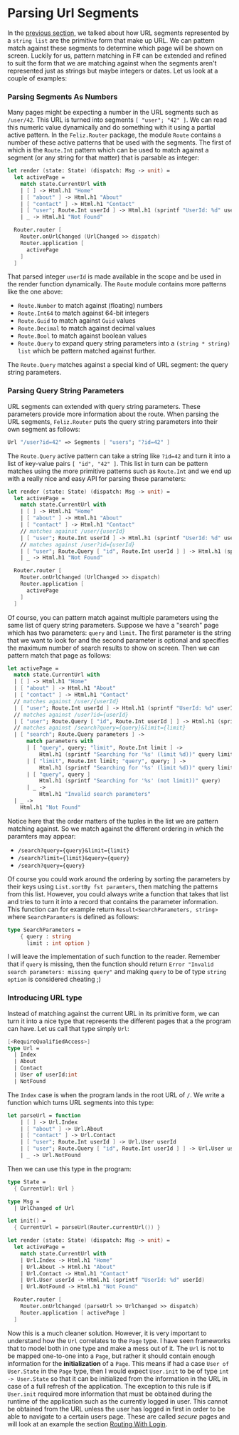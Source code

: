# Parsing Url Segments

In the [previous section](routing), we talked about how URL segments represented by a `string list` are the primitive form that make up URL. We can pattern match against these segments to determine which page will be shown on screen. Luckily for us, pattern matching in F# can be extended and refined to suit the form that we are matching against when the segments aren't represented just as strings but maybe integers or dates. Let us look at a couple of examples:

### Parsing Segments As Numbers

Many pages might be expecting a number in the URL segments such as `/user/42`. This URL is turned into segments `[ "user"; "42" ]`. We can read this numeric value dynamically and do something with it using a partial active pattern. In the `Feliz.Router` package, the module `Route` contains a number of these active patterns that be used with the segments. The first of which is the `Route.Int` pattern which can be used to match against a segment (or any string for that matter) that is parsable as integer:
```fsharp {highlight: [7]}
let render (state: State) (dispatch: Msg -> unit) =
  let activePage =
    match state.CurrentUrl with
    | [ ] -> Html.h1 "Home"
    | [ "about" ] -> Html.h1 "About"
    | [ "contact" ] -> Html.h1 "Contact"
    | [ "user"; Route.Int userId ] -> Html.h1 (sprintf "UserId: %d" userId)
    | _ -> Html.h1 "Not Found"

  Router.router [
    Router.onUrlChanged (UrlChanged >> dispatch)
    Router.application [
      activePage
    ]
  ]
```
That parsed integer `userId` is made available in the scope and be used in the render function dynamically. The `Route` module contains more patterns like the one above:
 - `Route.Number` to match against (floating) numbers
 - `Route.Int64` to match against 64-bit integers
 - `Route.Guid` to match against `Guid` values
 - `Route.Decimal` to match against decimal values
 - `Route.Bool` to match against boolean values
 - `Route.Query` to expand query string parameters into a `(string * string) list` which be pattern matched against further.

The `Route.Query` matches against a special kind of URL segment: the query string parameters.

### Parsing Query String Parameters

URL segments can extended with query string parameters. These parameters provide more information about the route. When parsing the URL segments, `Feliz.Router` puts the query string parameters into their own segment as follows:
```fsharp
Url "/user?id=42" => Segments [ "users"; "?id=42" ]
```
The `Route.Query` active pattern can take a string like `?id=42` and turn it into a list of key-value pairs `[ "id", "42" ]`. This list in turn can be pattern matches using the more primitive patterns such as `Route.Int` and we end up with a really nice and easy API for parsing these parameters:
```fsharp {highlight: [10]}
let render (state: State) (dispatch: Msg -> unit) =
  let activePage =
    match state.CurrentUrl with
    | [ ] -> Html.h1 "Home"
    | [ "about" ] -> Html.h1 "About"
    | [ "contact" ] -> Html.h1 "Contact"
    // matches against /user/{userId}
    | [ "user"; Route.Int userId ] -> Html.h1 (sprintf "UserId: %d" userId)
    // matches against /user?id={userId}
    | [ "user"; Route.Query [ "id", Route.Int userId ] ] -> Html.h1 (sprintf "UserId: %d" userId)
    | _ -> Html.h1 "Not Found"

  Router.router [
    Router.onUrlChanged (UrlChanged >> dispatch)
    Router.application [
      activePage
    ]
  ]
```
Of course, you can pattern match against multiple parameters using the same list of query string parameters. Suppose we have a "search" page which has two parameters: `query` and `limit`. The first parameter is the string that we want to look for and the second parameter is optional and specifies the maximum number of search results to show on screen. Then we can pattern match that page as follows:
```fsharp {highlight: ['11-20']}
let activePage =
  match state.CurrentUrl with
  | [ ] -> Html.h1 "Home"
  | [ "about" ] -> Html.h1 "About"
  | [ "contact" ] -> Html.h1 "Contact"
  // matches against /user/{userId}
  | [ "user"; Route.Int userId ] -> Html.h1 (sprintf "UserId: %d" userId)
  // matches against /user?id={userId}
  | [ "user"; Route.Query [ "id", Route.Int userId ] ] -> Html.h1 (sprintf "UserId: %d" userId)
  // matches against /search?query={query}&limit={limit}
  | [ "search"; Route.Query parameters ] ->
      match parameters with
      | [ "query", query; "limit", Route.Int limit ] ->
          Html.h1 (sprintf "Searching for '%s' (limit %d))" query limit)
      | [ "limit", Route.Int limit; "query", query; ] ->
          Html.h1 (sprintf "Searching for '%s' (limit %d))" query limit)
      | [ "query", query ]
          Html.h1 (sprintf "Searching for '%s' (not limit))" query)
      | _ ->
          Html.h1 "Invalid search parameters"
  | _ ->
    Html.h1 "Not Found"
```
Notice here that the order matters of the tuples in the list we are pattern matching against. So we match against the different ordering in which the paramters may appear:
 - `/search?query={query}&limit={limit}`
 - `/search?limit={limit}&query={query}`
 - `/search?query={query}`

Of course you could work around the ordering by sorting the parameters by their keys using `List.sortBy fst paramters`, then matching the patterns from this list. However, you could always write a function that takes that list and tries to turn it into a record that contains the parameter information. This function can for example return `Result<SearchParameters, string>` where `SearchParamters` is defined as follows:
```fsharp
type SearchParameters =
    { query : string
      limit : int option }
```
I will leave the implementation of such function to the reader. Remember that if `query` is missing, then the function should return `Error "Invalid search parameters: missing query"` and making `query` to be of type `string option` is considered cheating ;)

### Introducing URL type

Instead of matching against the current URL in its primitive form, we can turn it into a nice type that represents the different pages that a the program can have. Let us call that type simply `Url`:
```fsharp
[<RequireQualifiedAccess>]
type Url =
  | Index
  | About
  | Contact
  | User of userId:int
  | NotFound
```
The `Index` case is when the program lands in the root URL of `/`. We write a function which turns URL segments into this type:
```fsharp
let parseUrl = function
    | [ ] -> Url.Index
    | [ "about" ] -> Url.About
    | [ "contact" ] -> Url.Contact
    | [ "user"; Route.Int userId ] -> Url.User userId
    | [ "user"; Route.Query [ "id", Route.Int userId ] ] -> Url.User userId
    | _ -> Url.NotFound
```
Then we can use this type in the program:
```fsharp
type State =
  { CurrentUrl: Url }

type Msg =
  | UrlChanged of Url

let init() =
  { CurrentUrl = parseUrl(Router.currentUrl()) }

let render (state: State) (dispatch: Msg -> unit) =
  let activePage =
    match state.CurrentUrl with
    | Url.Index -> Html.h1 "Home"
    | Url.About -> Html.h1 "About"
    | Url.Contact -> Html.h1 "Contact"
    | Url.User userId -> Html.h1 (sprintf "UserId: %d" userId)
    | Url.NotFound -> Html.h1 "Not Found"

  Router.router [
    Router.onUrlChanged (parseUrl >> UrlChanged >> dispatch)
    Router.application [ activePage ]
  ]
```
Now this is a much cleaner solution. However, it is very important to understand how the `Url` correlates to the `Page` type. I have seen frameworks that to model both in one type and make a mess out of it. The `Url` is not to be mapped one-to-one into a `Page`, but rather it should contain enough information for the **initialization** of a `Page`. This means if had a case `User of User.State` in the `Page` type, then I would expect `User.init` to be of type `int -> User.State` so that it can be initialized from the information in the URL in case of a full refresh of the application. The exception to this rule is if `User.init` required more information that must be obtained during the runtime of the application such as the currently logged in user. This cannot be obtained from the URL unless the user has logged in first in order to be able to navigate to a certain users page. These are called *secure* pages and will look at an example the section [Routing With Login](routing-with-login).
